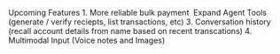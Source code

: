 Upcoming Features
1.⁠ ⁠More reliable bulk payment
⁠ ⁠Expand Agent Tools (generate / verify reciepts, list transactions, etc)
3.⁠ ⁠Conversation history (recall account details from name based on recent transcations)
4.⁠ ⁠Multimodal Input (Voice notes and Images)